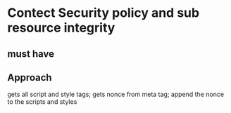 # Contect Security policy and sub resource integrity

## must have
<meta name="nonce" content="fhawqowqoh4349sfslfws">

## Approach
gets all script and style tags; gets nonce from meta tag; append the nonce to the scripts and styles